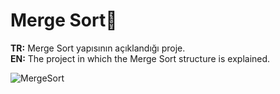 # Merge Sort🙌
<b>TR:</b> Merge Sort yapısının açıklandığı proje.<br>
<b>EN:</b> The project in which the Merge Sort structure is explained.<br>

![MergeSort](https://user-images.githubusercontent.com/109991448/200265439-4e754d6d-0113-4d3f-8121-6b40e0b11937.png)

